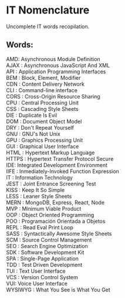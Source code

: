 # IT Nomenclature
Uncomplete IT words recopilation.

## Words:
AMD: Asynchronous Module Definition   
AJAX : Asynchronous JavaScript And XML   
API : Application Programming Interfaces   
BEM : Block, Element, Modifier   
CDN : Content Delivery Network    
CLI : Command-line interface   
CORS : Cross-Origin Resource Sharing   
CPU : Central Processing Unit   
CSS : Cascading Style Sheets   
DIE : Duplicate Is Evil   
DOM : Document Object Model   
DRY : Don't Repeat Yourself   
GNU : GNU's Not Unix   
GPU : Graphics Processing Unit   
GUI : Graphical User Interface   
HTML : Hypertext Markup Language   
HTTPS : Hypertext Transfer Protocol Secure  
IDE: Integrated Development Environment   
IIFE : Inmediately-Invoked Function Expression   
IT : Information Technology   
JEST : Joint Entrance Screening Test   
KISS : Keep It So Simple   
LESS : Leaner Style Sheets   
MERN : MongoDB, Express, React, Node   
MVP : Mínimum Viable Product   
OOP : Object Oriented Programming   
POO : Programación Orientada a Objetos   
REPL : Read Eval Print Loop   
SASS : Syntactically Awesome Style Sheets   
SCM : Source Control Management   
SEO : Search Engine Optimization   
SDK : Software Development Kit   
SPA : Single-Page Application   
TDD : Test Driven Development   
TUI : Text User Interface   
VCS : Version Control System   
VUI: Voice User Interface   
WYSIWYG : What You See is What You Get   

